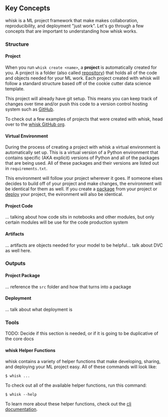 ## Key Concepts

whisk is a ML project framework that make makes collaboration, reproducibility, and deployment "just work". Let's go through a few concepts that are important to understanding how whisk works.

### Structure

#### Project

When you run `whisk create <name>`, a **project** is automatically created for you. A project is a folder (also called [repository](https://help.github.com/en/github/creating-cloning-and-archiving-repositories/about-repositories)) that holds all of the code and objects needed for your ML work. Each project created with whisk will follow a standard structure based off of the cookie cutter data science template.

This project will already have git setup. This means you can keep track of changes over time and/or push this code to a version control hosting system such as [GitHub](https://github.com/).

To check out a few examples of projects that were created with whisk, head over to the [whisk GitHub org](https://github.com/whisk-ml).

#### Virtual Environment

During the process of creating a project with whisk a virtual environment is automatically set up. This is a virtual version of a Python environment that contains specific (AKA explicit) versions of Python and all of the packages that are being used. All of these packages and their versions are listed out in `requirements.txt`.

This environment will follow your project wherever it goes. If someone elses decides to build off of your project and make changes, the environment will be identical for them as well. If you create a [package](#project-package) from your project or [deploy](#deployment) your project, the evironment will also be identical.

#### Project Code

... talking about how code sits in notebooks and other modules, but only certain modules will be use for the code production system

#### Artifacts

... artifacts are objects needed for your model to be helpful... talk about DVC as well here.

### Outputs

#### Project Package

... reference the `src` folder and how that turns into a package

#### Deployment

... talk about what deployment is

### Tools

TODO: Decide if this section is needed, or if it is going to be duplicative of the core docs

#### whisk Helper Functions

whisk contains a variety of helper functions that make developing, sharing, and deploying your ML project easy. All of these commands will look like:
```
$ whisk ...
```

To check out all of the available helper functions, run this command:

```
$ whisk --help
```
To learn more about these helper functions, check out the [cli documentation](#).
